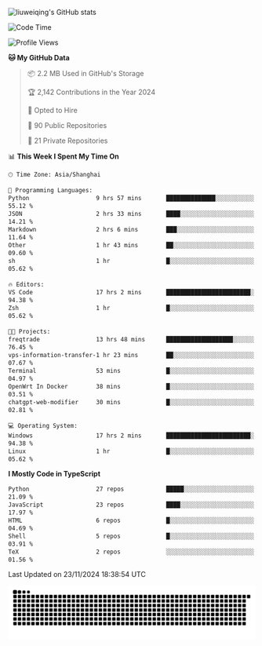 ![liuweiqing's GitHub stats](https://github-readme-stats.vercel.app/api?username=14790897&show_icons=true&locale=cn&include_all_commits=true&count_private=true)

<!--START_SECTION:waka-->
![Code Time](http://img.shields.io/badge/Code%20Time-1%2C625%20hrs%2033%20mins-blue)

![Profile Views](http://img.shields.io/badge/Profile%20Views-29-blue)

**🐱 My GitHub Data** 

> 📦 2.2 MB Used in GitHub's Storage 
 > 
> 🏆 2,142 Contributions in the Year 2024
 > 
> 💼 Opted to Hire
 > 
> 📜 90 Public Repositories 
 > 
> 🔑 21 Private Repositories 
 > 
📊 **This Week I Spent My Time On** 

```text
🕑︎ Time Zone: Asia/Shanghai

💬 Programming Languages: 
Python                   9 hrs 57 mins       ██████████████░░░░░░░░░░░   55.12 % 
JSON                     2 hrs 33 mins       ████░░░░░░░░░░░░░░░░░░░░░   14.21 % 
Markdown                 2 hrs 6 mins        ███░░░░░░░░░░░░░░░░░░░░░░   11.64 % 
Other                    1 hr 43 mins        ██░░░░░░░░░░░░░░░░░░░░░░░   09.60 % 
sh                       1 hr                █░░░░░░░░░░░░░░░░░░░░░░░░   05.62 % 

🔥 Editors: 
VS Code                  17 hrs 2 mins       ████████████████████████░   94.38 % 
Zsh                      1 hr                █░░░░░░░░░░░░░░░░░░░░░░░░   05.62 % 

🐱‍💻 Projects: 
freqtrade                13 hrs 48 mins      ███████████████████░░░░░░   76.45 % 
vps-information-transfer-1 hr 23 mins        ██░░░░░░░░░░░░░░░░░░░░░░░   07.67 % 
Terminal                 53 mins             █░░░░░░░░░░░░░░░░░░░░░░░░   04.97 % 
OpenWrt In Docker        38 mins             █░░░░░░░░░░░░░░░░░░░░░░░░   03.51 % 
chatgpt-web-modifier     30 mins             █░░░░░░░░░░░░░░░░░░░░░░░░   02.81 % 

💻 Operating System: 
Windows                  17 hrs 2 mins       ████████████████████████░   94.38 % 
Linux                    1 hr                █░░░░░░░░░░░░░░░░░░░░░░░░   05.62 % 
```

**I Mostly Code in TypeScript** 

```text
Python                   27 repos            █████░░░░░░░░░░░░░░░░░░░░   21.09 % 
JavaScript               23 repos            ████░░░░░░░░░░░░░░░░░░░░░   17.97 % 
HTML                     6 repos             █░░░░░░░░░░░░░░░░░░░░░░░░   04.69 % 
Shell                    5 repos             █░░░░░░░░░░░░░░░░░░░░░░░░   03.91 % 
TeX                      2 repos             ░░░░░░░░░░░░░░░░░░░░░░░░░   01.56 % 
```




 Last Updated on 23/11/2024 18:38:54 UTC
<!--END_SECTION:waka-->

<picture>
  <source media="(prefers-color-scheme: dark)" srcset="https://raw.githubusercontent.com/14790897/14790897/output/github-contribution-grid-snake-dark.svg" />
  <source media="(prefers-color-scheme: light)" srcset="https://raw.githubusercontent.com/14790897/14790897/output/github-contribution-grid-snake.svg" />
  <img alt="github-snake" src="https://raw.githubusercontent.com/14790897/14790897/output/github-contribution-grid-snake.svg" />
</picture>
